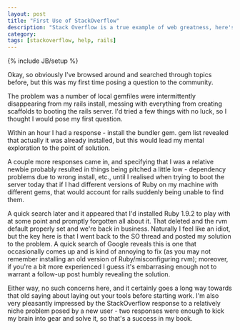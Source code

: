 ```yaml
---
layout: post
title: "First Use of StackOverflow"
description: "Stack Overflow is a true example of web greatness, here's a bit about my experience with it so far"
category: 
tags: [stackoverflow, help, rails]
---
```

{% include JB/setup %}

Okay, so obviously I've browsed around and searched through topics before, but this was my first time posing a question to the community. 

The problem was a number of local gemfiles were intermittently disappearing from my rails install, messing with everything from creating scaffolds to booting the rails server. I'd tried a few things with no luck, so I thought I would pose my first question. 

Within an hour I had a response - install the bundler gem. gem list revealed that actually it was already installed, but this would lead my mental exploration to the point of solution. 

A couple more responses came in, and specifying that I was a relative newbie probably resulted in things being pitched a little low - dependency problems due to wrong install, etc., until I realised when trying to boot the server today that if I had different versions of Ruby on my machine with different gems, that would account for rails suddenly being unable to find them. 

A quick search later and it appeared that I'd installed Ruby 1.9.2 to play with at some point and promptly forgotten all about it. That deleted and the rvm default properly set and we're back in business. Naturally I feel like an idiot, but the key here is that I went back to the SO thread and posted my solution to the problem. A quick search of Google reveals this is one that occasionally comes up and is kind of annoying to fix (as you may not remember installing an old version of Ruby/misconfiguring rvm); moreover, if you're a bit more experienced I guess it's embarrasing enough not to warrant a follow-up post humbly revealing the solution. 

Either way, no such concerns here, and it certainly goes a long way towards that old saying about laying out your tools before starting work. I'm also very pleasantly impressed by the StackOverflow response to a relatively niche problem posed by a new user - two responses were enough to kick my brain into gear and solve it, so that's a success in my book. 
